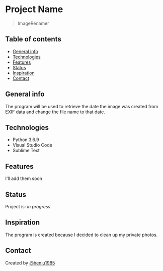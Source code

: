 # Project Name

> ImageRenamer

## Table of contents

* [General info](#general-info)
* [Technologies](#technologies)
* [Features](#features)
* [Status](#status)
* [Inspiration](#inspiration)
* [Contact](#contact)

## General info

The program will be used to retrieve the date the image was created from EXIF data and change the file name to that date.

## Technologies

* Python 3.6.9
* Visual Studio Code
* Sublime Text

## Features

I'll add them soon

## Status

Project is: _in progress_

## Inspiration

The program is created because I decided to clean up my private photos.

## Contact

Created by [@heniu1985](https://github.com/heniu1985)
